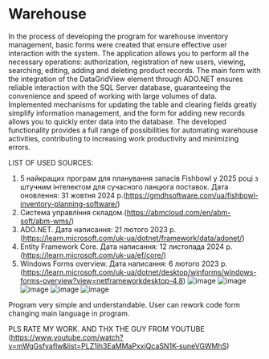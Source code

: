 # Warehouse

In the process of developing the program for warehouse inventory management, basic forms were created that ensure effective user interaction with the system. The application allows you to perform all the necessary operations: authorization, registration of new users, viewing, searching, editing, adding and deleting product records.
The main form with the integration of the DataGridView element through ADO.NET ensures reliable interaction with the SQL Server database, guaranteeing the convenience and speed of working with large volumes of data. Implemented mechanisms for updating the table and clearing fields greatly simplify information management, and the form for adding new records allows you to quickly enter data into the database.
The developed functionality provides a full range of possibilities for automating warehouse activities, contributing to increasing work productivity and minimizing errors.

LIST OF USED SOURCES:
1.	5 найкращих програм для планування запасів Fishbowl у 2025 році з штучним інтелектом для сучасного ланцюга поставок. Дата оновлення: 31 жовтня 2024 р.(https://gmdhsoftware.com/ua/fishbowl-inventory-planning-software/)
2.	Система управління складом.(https://abmcloud.com/en/abm-soft/abm-wms/)
3.	ADO.NET. Дата написання: 21 лютого 2023 р.(https://learn.microsoft.com/uk-ua/dotnet/framework/data/adonet/)
4.	Entity Framework Core. Дата написання: 12 листопада 2024 р.(https://learn.microsoft.com/uk-ua/ef/core/)
5.	Windows Forms overview. Дата написання: 6 лютого 2023 р. (https://learn.microsoft.com/uk-ua/dotnet/desktop/winforms/windows-forms-overview?view=netframeworkdesktop-4.8)
![image](https://github.com/user-attachments/assets/f7ac23f0-cfcf-46e8-ae2d-dd7d0c09998a)
![image](https://github.com/user-attachments/assets/7e10274c-5e3d-45df-8663-712240d42aa2)
![image](https://github.com/user-attachments/assets/4e75d473-aaf0-42a1-877a-7fcecb07d0d4)
![image](https://github.com/user-attachments/assets/b186baa2-a9a2-44c5-8542-2bb7944f8a7a)
![image](https://github.com/user-attachments/assets/f0bb08a1-0816-4943-b8d6-7044d1c6dfb9)


Program very simple and understandable. User can rework code form changing main language in program.

PLS RATE MY WORK. AND THX THE GUY FROM YOUTUBE (https://www.youtube.com/watch?v=mWgGsfyaflw&list=PLZ1ih3EaMMaPxxjQcaSN1K-suneVGWMhS) 
